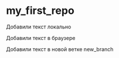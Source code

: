 ﻿# my_first_repo

Добавили текст локально

Добавили текст в браузере

Добавили текст в новой ветке new_branch